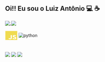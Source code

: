 ## Oi!! Eu sou o Luiz Antônio :computer: ☕
<div>
  <a href="https://github.com/luizcod3/github-readme-stats">
  <img height=200 align="center" src="https://github-readme-stats.vercel.app/api?username=luizcod3" />
</a>
<a href="https://github.com/luizcod3/convoychat">
  <img height=200 align="center" src="https://github-readme-stats.vercel.app/api/top-langs?username=luizcod3&layout=compact&langs_count=8&card_width=320" />
</a>
</div>
<div style="display: inline_block"><br>
  <img align="center" alt="javascript" height="30" width="40" src="https://raw.githubusercontent.com/devicons/devicon/master/icons/javascript/javascript-plain.svg">
  <img align="center" alt="python" height="30" width="40" src="https://cdn.jsdelivr.net/gh/devicons/devicon@latest/icons/python/python-original.svg" />
          
</div>

#
 
<div>
  <a href="#" target="_blank"><img src="https://img.shields.io/badge/YouTube-FF0000?style=for-the-badge&logo=youtube&logoColor=white" target="_blank"></a>
  <a href = "mailto:contato@luizcode.com"><img src="https://img.shields.io/badge/-Gmail-%23333?style=for-the-badge&logo=gmail&logoColor=white" target="_blank"></a>
  <a href="https://www.linkedin.com/in/luiz-antonio-a6b91135b/" target="_blank"><img src="https://img.shields.io/badge/-LinkedIn-%230077B5?style=for-the-badge&logo=linkedin&logoColor=white" target="_blank"></a> 
</div>


<!--
Here are some ideas to get you started:

- 🔭 I’m currently working on ...
- 🌱 I’m currently learning ...
- 👯 I’m looking to collaborate on ...
- 🤔 I’m looking for help with ...
- 💬 Ask me about ...
- 📫 How to reach me: ...
- 😄 Pronouns: ...
- ⚡ Fun fact: ...
